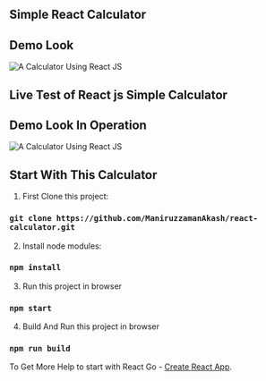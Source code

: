 ## Simple React Calculator


## Demo Look


 
![A Calculator Using React JS][calculator-screenshot]

[calculator-screenshot]: https://i.ibb.co/qrGc5vM/demo-look.png "A Calculator Using React JS"


## Live Test of React js Simple Calculator


## Demo Look In Operation
 
![A Calculator Using React JS][calculator-screenshot2]

[calculator-screenshot2]: https://i.ibb.co/ysCCRkX/demo-look-result.png "A Calculator Using React JS"


## Start With This Calculator

1) First Clone this project:

### `git clone https://github.com/ManiruzzamanAkash/react-calculator.git`

2) Install node modules:

### `npm install`

3) Run this project in browser

### `npm start`

4) Build And Run this project in browser

### `npm run build`

To Get More Help to start with React Go - [Create React App](https://github.com/facebook/create-react-app).


